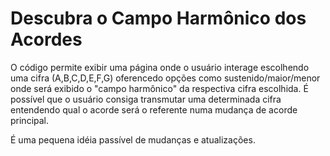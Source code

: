 # Descubra o Campo Harmônico dos Acordes
O código permite exibir uma página onde o usuário interage escolhendo uma cifra (A,B,C,D,E,F,G) oferencedo opções como sustenido/maior/menor onde será exibido o "campo harmônico" da respectiva cifra escolhida. É possível que o usuário consiga transmutar uma determinada cifra entendendo qual o acorde será o referente numa mudança de acorde principal.

É uma pequena idéia passível de mudanças e atualizações.

